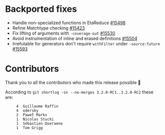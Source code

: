 # Backported fixes

- Handle non-specialized functions in EtaReduce [#15498](https://github.com/lampepfl/dotty/pull/15498)
- Refine Matchtype checking [#15423](https://github.com/lampepfl/dotty/pull/15423)
- Fix lifting of arguments with `-coverage-out` [#15530](https://github.com/lampepfl/dotty/pull/15530)
- Avoid instrumentation of inline and erased definitions [#15504](https://github.com/lampepfl/dotty/pull/15504)
- Irrefutable for generators don't require `withFilter` under `-source:future` [#15593](https://github.com/lampepfl/dotty/pull/15593)

# Contributors

Thank you to all the contributors who made this release possible 🎉

According to `git shortlog -sn --no-merges 3.2.0-RC1..3.2.0-RC2` these are:

```
     4  Guillaume Raffin
     4  odersky
     2  Paweł Marks
     1  Nicolas Stucki
     1  Sébastien Doeraene
     1  Tom Grigg
```
